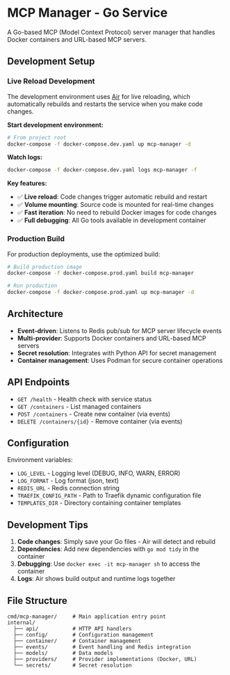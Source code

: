 # MCP Manager - Go Service

A Go-based MCP (Model Context Protocol) server manager that handles Docker containers and URL-based MCP servers.

## Development Setup

### Live Reload Development

The development environment uses [Air](https://github.com/air-verse/air) for live reloading, which automatically rebuilds and restarts the service when you make code changes.

**Start development environment:**
```bash
# From project root
docker-compose -f docker-compose.dev.yaml up mcp-manager -d
```

**Watch logs:**
```bash
docker-compose -f docker-compose.dev.yaml logs mcp-manager -f
```

**Key features:**
- ✅ **Live reload**: Code changes trigger automatic rebuild and restart
- ✅ **Volume mounting**: Source code is mounted for real-time changes
- ✅ **Fast iteration**: No need to rebuild Docker images for code changes
- ✅ **Full debugging**: All Go tools available in development container

### Production Build

For production deployments, use the optimized build:

```bash
# Build production image
docker-compose -f docker-compose.prod.yaml build mcp-manager

# Run production
docker-compose -f docker-compose.prod.yaml up mcp-manager -d
```

## Architecture

- **Event-driven**: Listens to Redis pub/sub for MCP server lifecycle events
- **Multi-provider**: Supports Docker containers and URL-based MCP servers
- **Secret resolution**: Integrates with Python API for secret management
- **Container management**: Uses Podman for secure container operations

## API Endpoints

- `GET /health` - Health check with service status
- `GET /containers` - List managed containers
- `POST /containers` - Create new container (via events)
- `DELETE /containers/{id}` - Remove container (via events)

## Configuration

Environment variables:
- `LOG_LEVEL` - Logging level (DEBUG, INFO, WARN, ERROR)
- `LOG_FORMAT` - Log format (json, text)
- `REDIS_URL` - Redis connection string
- `TRAEFIK_CONFIG_PATH` - Path to Traefik dynamic configuration file
- `TEMPLATES_DIR` - Directory containing container templates

## Development Tips

1. **Code changes**: Simply save your Go files - Air will detect and rebuild
2. **Dependencies**: Add new dependencies with `go mod tidy` in the container
3. **Debugging**: Use `docker exec -it mcp-manager sh` to access the container
4. **Logs**: Air shows build output and runtime logs together

## File Structure

```
cmd/mcp-manager/     # Main application entry point
internal/
  ├── api/           # HTTP API handlers
  ├── config/        # Configuration management
  ├── container/     # Container management
  ├── events/        # Event handling and Redis integration
  ├── models/        # Data models
  ├── providers/     # Provider implementations (Docker, URL)
  └── secrets/       # Secret resolution
``` 